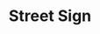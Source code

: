 ---
pid: ns63
title: Street Sign
location_transcription: Diamond St.
coordinates: "[-75.156587260999, 39.984699922743]"
zipcode: '19122'
gen_neighborhood: North Philadelphia
neighborhood: Yorktown,Old Kensington,Jinogi
outside_phl: 
age: '31'
age_range: 30-39
instagram: 
image_file_name: ns_63.jpg
proposal_transcription: 
topic: 
topic_summary: '0'
type: 
keywords_other: 
credit: R. Mateo
image_labels: Street sign with two signs on it, one saying //North// the other saying
  Phila.
twitter: 
facebook: 
permalink: "/monuments/ns63/"
layout: item-page
---